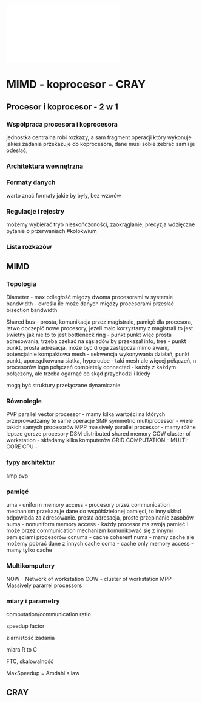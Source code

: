 ![](/Notatki/Semestr%204/Podstawy%20techniki%20mikroprocesorowej%201/Wykłady/Wykład%2011/PTM-wyk-11.pdf)
# MIMD - koprocesor - CRAY

## Procesor i koprocesor - 2 w 1
### Współpraca procesora i koprocesora
jednostka centralna robi rozkazy, a sam fragment operacji który wykonuje jakieś zadania przekazuje do koprocesora, dane musi sobie zebrać sam i je odesłać,

### Architektura wewnętrzna

### Formaty danych
warto znać formaty jakie by były, bez wzorów

### Regulacje i rejestry
możemy wybierać tryb nieskończoności, zaokrąglanie, precyzja
wdzięczne pytanie o przerwaniach #kolokwium 

### Lista rozkazów

## MIMD
### Topologia
Diameter - max odległość między dwoma procesorami w systemie
bandwidth - określa ile może danych między procesorami przesłać
bisection bandwidth

Shared bus - prosta, komunikacja przez magistrale, pamięć dla procesora, łatwo doczepić nowe procesory, jeżeli mało korzystamy z magistrali to jest świetny jak nie to to jest bottleneck
ring - punkt punkt więc prosta adresowania, trzeba czekać na sąsiadów by przekazał info, 
tree - punkt punkt, prosta adresacja, może być droga zastępcza mimo awarii, potencjalnie kompaktowa
mesh - sekwencja wykonywania działań, punkt punkt, uporządkowana siatka, 
hypercube - taki mesh ale więcej połączeń, n procesorów logn połączeń
completely connected - każdy z każdym połączony, ale trzeba ogarnąć co skąd przychodzi i kiedy

mogą być struktury przełączane dynamicznie

### Równolegle

PVP parallel vector processor - mamy kilka wartości na których przeprowadzamy te same operacje
SMP symmetric multiprocessor - wiele takich samych procesorów
MPP massively parallel processor - mamy różne lepsze gorsze procesory
DSM distributed shared memory
COW cluster of workstation - składamy kilka komputerów
GRID COMPUTATION - 
MULTI-CORE CPU - 

### typy architektur
smp
pvp

### pamięć
uma - uniform memory access - procesory przez communication mechanism przekazuje dane do współdzielonej pamięci, to inny układ odpowiada za adresowanie. prosta adresacja, proste przepinanie zasobów
numa - nonuniform memory access - każdy procesor ma swoją pamięć i może przez communication mechanizm komunikować się z innymi pamięciami procesorów
ccnuma - cache coherent numa - mamy cache ale możemy pobrać dane z innych cache
coma - cache only memory access - mamy tylko cache

### Multikomputery
NOW - Network of workstation
COW - cluster of workstation
MPP - Massively pararrel processors

### miary i parametry
computation/communication ratio 

speedup factor

ziarnistość zadania

miara R to C

FTC, skalowalność

MaxSpeedup = Amdahl's law 


## CRAY

